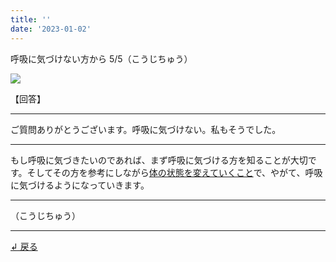 ```yaml
---
title: ''
date: '2023-01-02'
---
```

呼吸に気づけない方から 5/5（こうじちゅう）

![](/images/01a___.jpg)

【回答】
***
ご質問ありがとうございます。呼吸に気づけない。私もそうでした。  
***
もし呼吸に気づきたいのであれば、まず呼吸に気づける方を知ることが大切です。そしてその方を参考にしながら[体の状態を変えていくこと]()で、やがて、呼吸に気づけるようになっていきます。
***
（こうじちゅう）
***
[ ↲ 戻る ](/posts/1)
